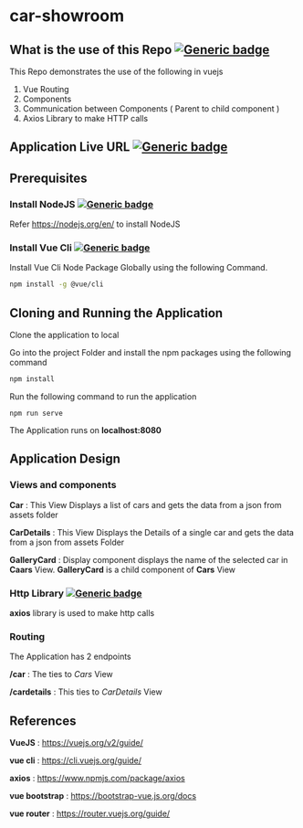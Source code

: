 # car-showroom

## What is the use of this Repo [![Generic badge](https://img.shields.io/badge/What-VueJS-blue.svg)](https://vuejs.org/v2/guide/)

This Repo demonstrates the use of the following in vuejs
1. Vue Routing
2. Components
3. Communication between Components ( Parent to child component )
4. Axios Library to make HTTP calls

## Application Live URL [![Generic badge](https://img.shields.io/badge/Deployed-Success-green.svg)](https://aditya-sridhar.github.io/simple-vuejs-app/)

## Prerequisites

### Install NodeJS [![Generic badge](https://img.shields.io/badge/Prerequisite-NodeJS-blue.svg)](https://nodejs.org/en/)

Refer https://nodejs.org/en/ to install NodeJS

### Install Vue Cli [![Generic badge](https://img.shields.io/badge/Prerequisite-VueCli-blue.svg)](https://cli.vuejs.org/guide/)

Install Vue Cli Node Package Globally using the following Command.

```bash
npm install -g @vue/cli
```
## Cloning and Running the Application

Clone the application to local

Go into the project Folder and install the npm packages using the following command
```bash
npm install
```
Run the following command to run the application
```
npm run serve
```
The Application runs on **localhost:8080**

## Application Design

### Views and components

**Car** : This View Displays a list of cars and gets the data from a json from assets folder

**CarDetails** : This View Displays the Details of a single car and gets the data from a json from assets Folder

**GalleryCard** : Display component displays the name of the selected car in **Caars** View. **GalleryCard** is a child component of **Cars** View

### Http Library [![Generic badge](https://img.shields.io/badge/http-axios-blue.svg)](https://www.npmjs.com/package/axios)

**axios** library is used to make http calls

### Routing

The Application has 2 endpoints

**/car** : The ties to *Cars* View

**/cardetails** : This ties to *CarDetails* View

## References

**VueJS** : https://vuejs.org/v2/guide/

**vue cli** : https://cli.vuejs.org/guide/

**axios** : https://www.npmjs.com/package/axios

**vue bootstrap** : https://bootstrap-vue.js.org/docs

**vue router** : https://router.vuejs.org/guide/
